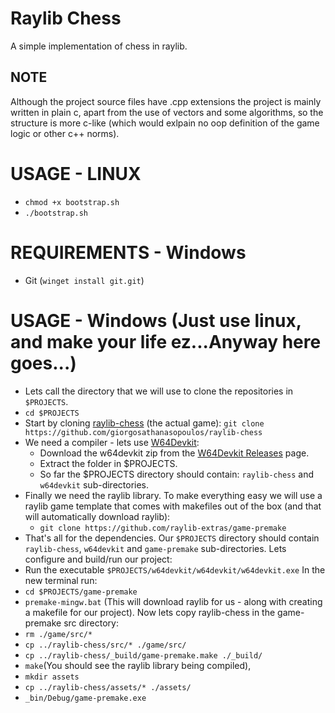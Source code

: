 # Raylib Chess

A simple implementation of chess in raylib.

## NOTE

Although the project source files have .cpp extensions the project is mainly
written in plain c, apart from the use of vectors and some algorithms,
so the structure is more c-like (which would exlpain no oop definition of the
game logic or other c++ norms).

# USAGE - LINUX

- ```chmod +x bootstrap.sh```
- ```./bootstrap.sh```

# REQUIREMENTS - Windows

- Git (```winget install git.git```)

# USAGE - Windows (Just use linux, and make your life ez...Anyway here goes...)

- Lets call the directory that we will use to clone the repositories in ```$PROJECTS```.
- ```cd $PROJECTS```
- Start by cloning [raylib-chess](https://github.com/GiorgosAthanasopoulos/raylib-chess) (the actual game): ```git clone https://github.com/giorgosathanasopoulos/raylib-chess```
- We need a compiler - lets use [W64Devkit](https://github.com/skeeto/w64devkit/):
  - Download the w64devkit zip from the [W64Devkit Releases](https://github.com/skeeto/w64devkit/releases) page.
  - Extract the folder in $PROJECTS.
  - So far the $PROJECTS directory should contain: ```raylib-chess``` and ```w64devkit``` sub-directories.
- Finally we need the raylib library. To make everything easy we will use a raylib game template that comes with makefiles out of the box (and that will automatically download raylib):
  - ```git clone https://github.com/raylib-extras/game-premake```
- That's all for the dependencies. Our ```$PROJECTS``` directory should contain ```raylib-chess```, ```w64devkit``` and ```game-premake``` sub-directories.
Lets configure and build/run our project:
-  Run the executable ```$PROJECTS/w64devkit/w64devkit/w64devkit.exe```
In the new terminal run:
- ```cd $PROJECTS/game-premake```
- ```premake-mingw.bat``` (This will download raylib for us - along with creating a makefile for our project).
Now lets copy raylib-chess in the game-premake src directory:
- ```rm ./game/src/*```
- ```cp ../raylib-chess/src/* ./game/src/```
- ```cp ../raylib-chess/_build/game-premake.make ./_build/```
- ```make```(You should see the raylib library being compiled),
- ```mkdir assets```
- ```cp ../raylib-chess/assets/* ./assets/```
- ```_bin/Debug/game-premake.exe```
